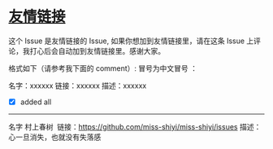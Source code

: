 # [友情链接](https://github.com/miss-shiyi/miss-shiyi/issues/178)

这个 Issue 是友情链接的 Issue, 如果你想加到友情链接里，请在这条 Issue 上评论，我打心后会自动加到友情链接里。感谢大家。

格式如下（请参考我下面的 comment）:
冒号为中文冒号 ：

名字：xxxxxx
链接：xxxxxx
描述：xxxxxx

- [x]  added all

---

名字    村上春树 ​
链接：https://github.com/miss-shiyi/miss-shiyi/issues
描述：心一旦消失，也就没有失落感